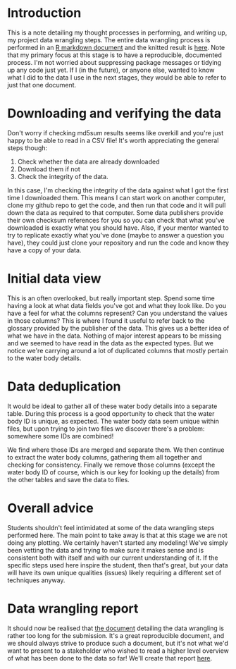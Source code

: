 # Introduction

This is a note detailing my thought processes in performing, and writing up,
my project data wrangling steps.
The entire data wrangling process is performed in an
[R markdown document](data_wrangling.Rmd) and the knitted result is
[here](data_wrangling.md). Note that my primary focus at this stage
is to have a reproducible, documented process. I'm not worried about
suppressing package messages or tidying up any code just yet.
If I (in the future), or anyone else, wanted to know what I did to the
data I use in the next stages, they would be able to refer to just that
one document.

# Downloading and verifying the data

Don't worry if checking md5sum results seems like overkill and you're just
happy to be able to read in a CSV file! It's worth appreciating the general
steps though:

1. Check whether the data are already downloaded
2. Download them if not
3. Check the integrity of the data.

In this case, I'm checking the integrity of the data against what I got the
first time I downloaded them. This means I can start work on another computer,
clone my github repo to get the code, and then run that code and it will pull
down the data as required to that computer. Some data publishers provide their
own checksum references for you so you can check that what you've downloaded is
exactly what you should have. Also, if your mentor wanted to try to replicate
exactly what you've done (maybe to answer a question you have), they could
just clone your repository and run the code and know they have a copy of your data.

# Initial data view

This is an often overlooked, but really important step. Spend some time having
a look at what data fields you've got and what they look like. Do you have a feel
for what the columns represent? Can you understand the values in those columns?
This is where I found it useful to refer back to the glossary provided by the
publisher of the data. This gives us a better idea of what we have in the data.
Nothing of major interest appears to be missing and we seemed to have read in
the data as the expected types. But we notice we're carrying around a lot of
duplicated columns that mostly pertain to the water body details.

# Data deduplication

It would be ideal to gather all of these water body details into a separate
table. During this process is a good opportunity to check that the water body
ID is unique, as expected. The water body data seem unique within files, but
upon trying to join two files we discover there's a problem: somewhere some IDs
are combined!

We find where those IDs are merged and separate them. We then continue to extract
the water body columns, gathering them all together and checking for consistency.
Finally we remove those columns (except the water body ID of course, which is our
key for looking up the details) from the other tables and save the data to files.

# Overall advice

Students shouldn't feel intimidated at some of the data wrangling steps performed
here. The main point to take away is that at this stage we are not doing any
plotting. We certainly haven't started any modeling! We've simply been vetting
the data and trying to make sure it makes sense and is consistent both with
itself and with our current understanding of it. If the specific steps used here
inspire the student, then that's great, but your data will have its own unique
qualities (issues) likely requiring a different set of techniques anyway.

# Data wrangling report

It should now be realised that [the document](data_wrangling.md) detailing the
data wrangling is rather too long for the submission. It's a great reproducible
document, and we should always strive to produce such a document, but it's not
what we'd want to present to a stakeholder who wished to read a higher level
overview of what has been done to the data so far! We'll create that
report [here](data_wrangling_report.md).
